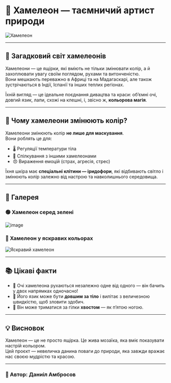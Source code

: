 # 🦎 Хамелеон — таємничий артист природи

![Хамелеон](https://github.com/user-attachments/assets/54718559-6c4e-4826-b0cb-71fe2dc7ecf8)


---

## 🌿 Загадковий світ хамелеонів

Хамелеони — це ящірки, які вміють не тільки змінювати колір, а й захоплювати увагу своїм поглядом, рухами та витонченістю.  
Вони мешкають переважно в Африці та на Мадагаскарі, але також зустрічаються в Індії, Іспанії та інших теплих регіонах.  

Їхній вигляд — це ідеальне поєднання дивацтва та краси: об’ємні очі, довгий язик, лапи, схожі на клешні, і, звісно ж, **кольорова магія**.

---

## 🎨 Чому хамелеони змінюють колір?

Хамелеони змінюють колір **не лише для маскування**.  
Вони роблять це для:

- 🌡 Регуляції температури тіла  
- 💬 Спілкування з іншими хамелеонами  
- 😠 Вираження емоцій (страх, агресія, стрес)

Їхня шкіра має **спеціальні клітини — іридофори**, які відбивають світло і змінюють колір залежно від настрою та навколишнього середовища.

---

## 📸 Галерея

### 🟢 Хамелеон серед зелені  
![image](https://github.com/user-attachments/assets/05b8e32f-fc08-482b-a3bc-a680c8312f3c)


### 🔴 Хамелеон у яскравих кольорах  
![Яскравий хамелеон](https://github.com/user-attachments/assets/6802bad7-f24a-42e3-a68e-0904233c66b2)


---

## 📚 Цікаві факти

- 👀 Очі хамелеона рухаються незалежно одне від одного — він бачить у двох напрямках одночасно!
- 👅 Його язик може бути **довшим за тіло** і вилітає з величезною швидкістю, щоб зловити здобич.
- 🐾 Він може триматися за гілки **хвостом** — як п’ятою ногою.

---

## 💡 Висновок

Хамелеон — це не просто ящірка. Це жива мозаїка, яка вміє показувати настрій кольором.  
Цей проєкт — невеличка данина поваги до природи, яка завжди вражає нас своєю мудрістю та красою.

---

### 👤 Автор: **Даниіл Амбросов**
